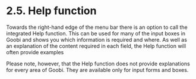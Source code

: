 # 2.5. Help function

Towards the right-hand edge of the menu bar there is an option to call the integrated Help function. This can be used for many of the input boxes in Goobi and shows you which information is required and where. As well as an explanation of the content required in each field, the Help function will often provide examples

Please note, however, that the Help function does not provide explanations for every area of Goobi. They are available only for input forms and boxes.

